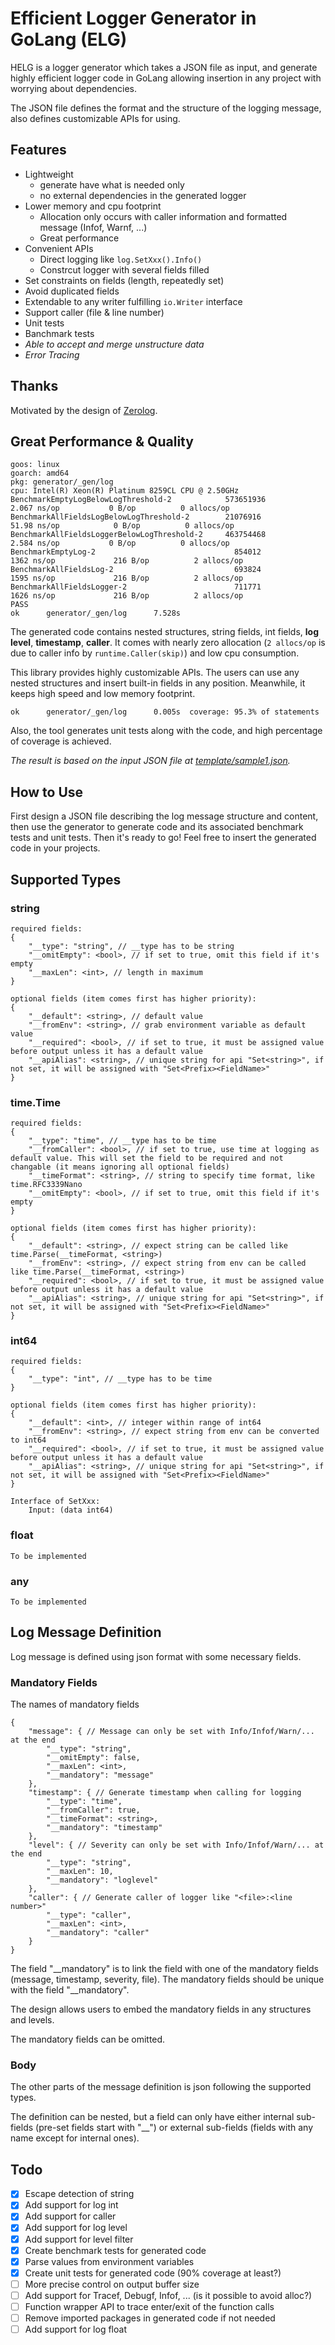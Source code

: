 # Efficient Logger Generator in GoLang (ELG)

HELG is a logger generator which takes a JSON file as input, and generate highly efficient logger code in GoLang allowing insertion in any project with worrying about dependencies.

The JSON file defines the format and the structure of the logging message, also defines customizable APIs for using.

## Features

- Lightweight
    - generate have what is needed only
    - no external dependencies in the generated logger
- Lower memory and cpu footprint
    - Allocation only occurs with caller information and formatted message (Infof, Warnf, ...)
    - Great performance
- Convenient APIs
    - Direct logging like `log.SetXxx().Info()`
    - Constrcut logger with several fields filled
- Set constraints on fields (length, repeatedly set)
- Avoid duplicated fields
- Extendable to any writer fulfilling `io.Writer` interface
- Support caller (file & line number)
- Unit tests
- Banchmark tests
- *Able to accept and merge unstructure data*
- *Error Tracing*

## Thanks

Motivated by the design of [Zerolog](https://github.com/rs/zerolog).

## Great Performance & Quality

```
goos: linux
goarch: amd64
pkg: generator/_gen/log
cpu: Intel(R) Xeon(R) Platinum 8259CL CPU @ 2.50GHz
BenchmarkEmptyLogBelowLogThreshold-2            573651936                2.067 ns/op           0 B/op          0 allocs/op
BenchmarkAllFieldsLogBelowLogThreshold-2        21076916                51.98 ns/op            0 B/op          0 allocs/op
BenchmarkAllFieldsLoggerBelowLogThreshold-2     463754468                2.584 ns/op           0 B/op          0 allocs/op
BenchmarkEmptyLog-2                               854012              1362 ns/op             216 B/op          2 allocs/op
BenchmarkAllFieldsLog-2                           693824              1595 ns/op             216 B/op          2 allocs/op
BenchmarkAllFieldsLogger-2                        711771              1626 ns/op             216 B/op          2 allocs/op
PASS
ok      generator/_gen/log      7.528s
```

The generated code contains nested structures, string fields, int fields, **log level**, **timestamp**, **caller**.
It comes with nearly zero allocation (`2 allocs/op` is due to caller info by `runtime.Caller(skip)`) and low cpu consumption.

This library provides highly customizable APIs. The users can use any nested structures and insert built-in fields in any position. Meanwhile, it keeps high speed and low memory footprint.

```
ok      generator/_gen/log      0.005s  coverage: 95.3% of statements
```

Also, the tool generates unit tests along with the code, and high percentage of coverage is achieved.

*The result is based on the input JSON file at [template/sample1.json](./template/sample1.json).*

## How to Use

First design a JSON file describing the log message structure and content, then use the generator to generate code and its associated benchmark tests and unit tests. Then it's ready to go! Feel free to insert the generated code in your projects.

## Supported Types

### string
```
required fields:
{
    "__type": "string", // __type has to be string
    "__omitEmpty": <bool>, // if set to true, omit this field if it's empty
    "__maxLen": <int>, // length in maximum
}
```

```
optional fields (item comes first has higher priority):
{
    "__default": <string>, // default value
    "__fromEnv": <string>, // grab environment variable as default value
    "__required": <bool>, // if set to true, it must be assigned value before output unless it has a default value
    "__apiAlias": <string>, // unique string for api "Set<string>", if not set, it will be assigned with "Set<Prefix><FieldName>"
}
```

### time.Time
```
required fields:
{
    "__type": "time", // __type has to be time
    "__fromCaller": <bool>, // if set to true, use time at logging as default value. This will set the field to be required and not changable (it means ignoring all optional fields)
    "__timeFormat": <string>, // string to specify time format, like time.RFC3339Nano
    "__omitEmpty": <bool>, // if set to true, omit this field if it's empty
}
```

```
optional fields (item comes first has higher priority):
{
    "__default": <string>, // expect string can be called like time.Parse(__timeFormat, <string>)
    "__fromEnv": <string>, // expect string from env can be called like time.Parse(__timeFormat, <string>)
    "__required": <bool>, // if set to true, it must be assigned value before output unless it has a default value
    "__apiAlias": <string>, // unique string for api "Set<string>", if not set, it will be assigned with "Set<Prefix><FieldName>"
}
```

### int64
```
required fields:
{
    "__type": "int", // __type has to be time
}
```

```
optional fields (item comes first has higher priority):
{
    "__default": <int>, // integer within range of int64
    "__fromEnv": <string>, // expect string from env can be converted to int64
    "__required": <bool>, // if set to true, it must be assigned value before output unless it has a default value
    "__apiAlias": <string>, // unique string for api "Set<string>", if not set, it will be assigned with "Set<Prefix><FieldName>"
}
```

```
Interface of SetXxx:
    Input: (data int64)
```

### float
```
To be implemented
```
### any
```
To be implemented
```

## Log Message Definition
Log message is defined using json format with some necessary fields.

### Mandatory Fields

The names of mandatory fields

```
{
    "message": { // Message can only be set with Info/Infof/Warn/... at the end
        "__type": "string",
        "__omitEmpty": false,
        "__maxLen": <int>,
        "__mandatory": "message"
    },
    "timestamp": { // Generate timestamp when calling for logging
        "__type": "time",
        "__fromCaller": true,
        "__timeFormat": <string>,
        "__mandatory": "timestamp"
    },
    "level": { // Severity can only be set with Info/Infof/Warn/... at the end
        "__type": "string",
        "__maxLen": 10,
        "__mandatory": "loglevel"
    },
    "caller": { // Generate caller of logger like "<file>:<line number>"
        "__type": "caller",
        "__maxLen": <int>,
        "__mandatory": "caller"
    }
}
```

The field "__mandatory" is to link the field with one of the mandatory fields (message, timestamp, severity, file). The mandatory fields should be unique with the field "__mandatory".

The design allows users to embed the mandatory fields in any structures and levels.

The mandatory fields can be omitted.

### Body

The other parts of the message definition is json following the supported types.

The definition can be nested, but a field can only have either internal sub-fields (pre-set fields start with "__") or external sub-fields (fields with any name except for internal ones).

## Todo

- [x] Escape detection of string
- [x] Add support for log int
- [x] Add support for caller
- [x] Add support for log level
- [x] Add support for level filter
- [x] Create benchmark tests for generated code
- [x] Parse values from environment variables
- [x] Create unit tests for generated code (90% coverage at least?)
- [ ] More precise control on output buffer size
- [ ] Add support for Tracef, Debugf, Infof, ... (is it possible to avoid alloc?)
- [ ] Function wrapper API to trace enter/exit of the function calls
- [ ] Remove imported packages in generated code if not needed
- [ ] Add support for log float
